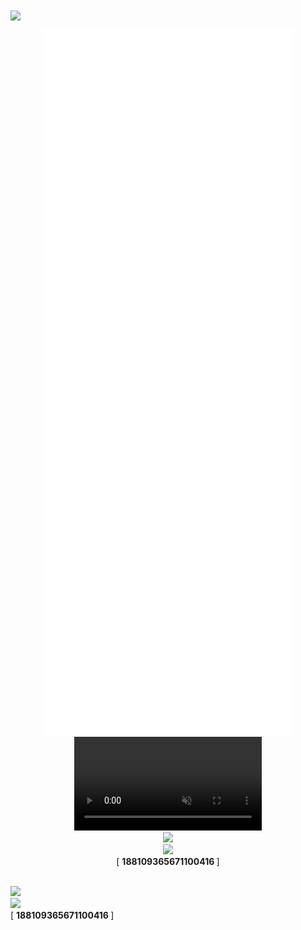 <img align="center" src="https://i.imgur.com/Vrj7p8y.png">

<p align="center">
  <img align="center" src="/github-metrics.svg" alt="Metrics" width="400"><br>
  <video muted="" loop="" autoplay="" controls=""><source src="https://files.catbox.moe/pzou5a.mp4" type="video/webm">Your browser does not support the video tag</video><br>
  <img src="https://i.imgur.com/YhAXs3d.png" width=""><br>
  <img src="https://discord.c99.nl/widget/theme-2/188109365671100416.png" width=""><br>
  <a target="_blank" rel="noopener noreferrer">[</a>
  <strong>188109365671100416 </strong><a target="_blank" rel="noopener noreferrer">]</a>
</p

<br><img src="https://i.imgur.com/YhAXs3d.png" width=""><br><img src="https://discord.c99.nl/widget/theme-2/188109365671100416.png" width=""><br><a target="_blank" rel="noopener noreferrer">[</a>
 <strong>188109365671100416 </strong><a target="_blank" rel="noopener noreferrer">]</a>
<br></p></center>